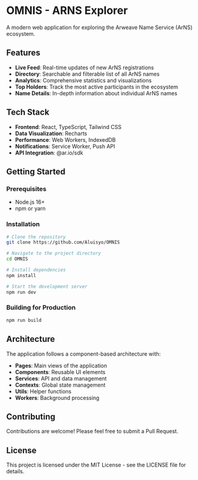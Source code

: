 # OMNIS - ARNS Explorer

A modern web application for exploring the Arweave Name Service (ArNS) ecosystem.

## Features

- **Live Feed**: Real-time updates of new ArNS registrations
- **Directory**: Searchable and filterable list of all ArNS names
- **Analytics**: Comprehensive statistics and visualizations
- **Top Holders**: Track the most active participants in the ecosystem
- **Name Details**: In-depth information about individual ArNS names

## Tech Stack

- **Frontend**: React, TypeScript, Tailwind CSS
- **Data Visualization**: Recharts
- **Performance**: Web Workers, IndexedDB
- **Notifications**: Service Worker, Push API
- **API Integration**: @ar.io/sdk

## Getting Started

### Prerequisites

- Node.js 16+
- npm or yarn

### Installation

```bash
# Clone the repository
git clone https://github.com/Aluisyo/OMNIS

# Navigate to the project directory
cd OMNIS

# Install dependencies
npm install

# Start the development server
npm run dev
```

### Building for Production

```bash
npm run build
```

## Architecture

The application follows a component-based architecture with:

- **Pages**: Main views of the application
- **Components**: Reusable UI elements
- **Services**: API and data management
- **Contexts**: Global state management
- **Utils**: Helper functions
- **Workers**: Background processing

## Contributing

Contributions are welcome! Please feel free to submit a Pull Request.

## License

This project is licensed under the MIT License - see the LICENSE file for details. 